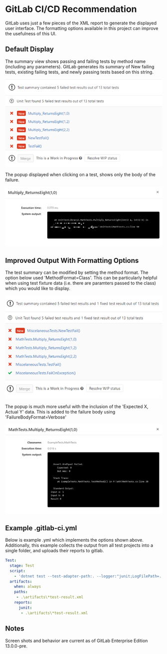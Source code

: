 # GitLab CI/CD Recommendation

GitLab uses just a few pieces of the XML report to generate the displayed user interface. The formatting options available in this project can improve the usefulness of this UI. 

## Default Display

The summary view shows passing and failing tests by method name (including any parameters). GitLab generates its summary of New failing tests, existing failing tests, and newly passing tests based on this string. 

![Default Test Summary](assets/gitlab-test-summary-with-default-option.png)

The popup displayed when clicking on a test, shows only the body of the failure. 

![Default Popup](assets/gitlab-test-popup-with-default-failure.png)

## Improved Output With Formatting Options

The test summary can be modified by setting the method format. The option below used 'MethodFormat=Class'. This can be particularly helpful when using test fixture data (i.e. there are paramters passed to the class) which you would like to display.

![Test Summary with Class Option](assets/gitlab-test-summary-with-class-option.png)

The popup is much more useful with the inclusion of the 'Expected X, Actual Y' data. This is added to the failure body using 'FailureBodyFormat=Verbose'

![Verbose Popup](assets/gitlab-test-popup-with-verbose-failure.png)

## Example .gitlab-ci.yml

Below is example .yml which implements the options shown above. Additionally, this example collects the output from all test projects into a single folder, and uploads their reports to gitlab.

``` yml
Test:
  stage: Test
  script: 
    - 'dotnet test --test-adapter-path:. --logger:"junit;LogFilePath=..\artifacts\{assembly}-test-result.xml;MethodFormat=Class;FailureBodyFormat=Verbose"'
  artifacts:
    when: always
    paths: 
     - .\artifacts\*test-result.xml
    reports:
      junit: 
       - .\artifacts\*test-result.xml
```       

## Notes

Screen shots and behavior are current as of GitLab Enterprise Edition 13.0.0-pre.
